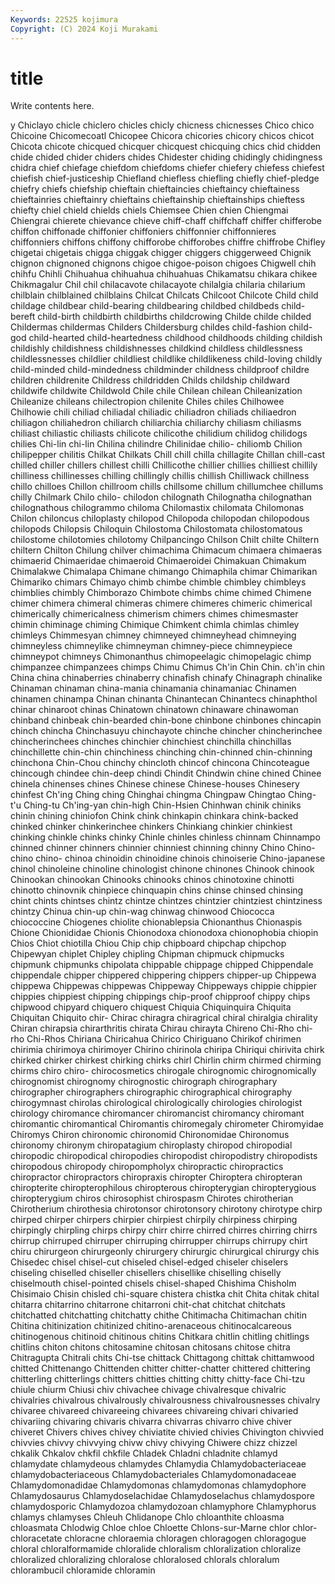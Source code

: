 ```yaml
---
Keywords: 22525 kojimura
Copyright: (C) 2024 Koji Murakami
---
```


# title

Write contents here.



y Chiclayo chicle
chiclero chicles chicly chicness chicnesses Chico chico Chicoine Chicomecoatl Chicopee
Chicora chicories chicory chicos chicot Chicota chicote chicqued chicquer chicquest
chicquing chics chid chidden chide chided chider chiders chides Chidester
chiding chidingly chidingness chidra chief chiefage chiefdom chiefdoms chiefer chiefery
chiefess chiefest chiefish chief-justiceship Chiefland chiefless chiefling chiefly chief-pledge chiefry
chiefs chiefship chieftain chieftaincies chieftaincy chieftainess chieftainries chieftainry chieftains chieftainship
chieftainships chieftess chiefty chiel chield chields chiels Chiemsee Chien chien
Chiengmai Chiengrai chierete chievance chieve chiff-chaff chiffchaff chiffer chifferobe chiffon
chiffonade chiffonier chiffoniers chiffonnier chiffonnieres chiffonniers chiffons chiffony chifforobe chifforobes
chiffre chiffrobe Chifley chigetai chigetais chigga chiggak chigger chiggers chiggerweed
Chignik chignon chignoned chignons chigoe chigoe-poison chigoes Chigwell chih chihfu
Chihli Chihuahua chihuahua chihuahuas Chikamatsu chikara chikee Chikmagalur Chil chil
chilacavote chilacayote chilalgia chilaria chilarium chilblain chilblained chilblains Chilcat Chilcats
Chilcoot Chilcote Child child childage childbear child-bearing childbearing childbed childbeds
child-bereft child-birth childbirth childbirths childcrowing Childe childe childed Childermas childermas
Childers Childersburg childes child-fashion child-god child-hearted child-heartedness childhood childhoods childing
childish childishly childishness childishnesses childkind childless childlessness childlessnesses childlier childliest
childlike childlikeness child-loving childly child-minded child-mindedness childminder childness childproof childre
children childrenite Childress childridden Childs childship childward childwife childwite Childwold
Chile chile Chilean chilean Chileanization Chileanize chileans chilectropion chilenite Chiles
chiles Chilhowee Chilhowie chili chiliad chiliadal chiliadic chiliadron chiliads chiliaedron
chiliagon chiliahedron chiliarch chiliarchia chiliarchy chiliasm chiliasms chiliast chiliastic chiliasts
chilicote chilicothe chilidium chilidog chilidogs chilies Chi-lin chi-lin Chilina chilindre
Chilinidae chilio- chiliomb Chilion chilipepper chilitis Chilkat Chilkats Chill chill
chilla chillagite Chillan chill-cast chilled chiller chillers chillest chilli Chillicothe
chillier chillies chilliest chillily chilliness chillinesses chilling chillingly chillis chillish
Chilliwack chillness chillo chilloes Chillon chillroom chills chillsome chillum chillumchee
chillums chilly Chilmark Chilo chilo- chilodon chilognath Chilognatha chilognathan chilognathous
chilogrammo chiloma Chilomastix chilomata Chilomonas Chilon chiloncus chiloplasty chilopod Chilopoda
chilopodan chilopodous chilopods Chilopsis Chiloquin Chilostoma Chilostomata chilostomatous chilostome chilotomies
chilotomy Chilpancingo Chilson Chilt chilte Chiltern chiltern Chilton Chilung chilver
chimachima Chimacum chimaera chimaeras chimaerid Chimaeridae chimaeroid Chimaeroidei Chimakuan Chimakum
Chimalakwe Chimalapa Chimane chimango Chimaphila chimar Chimarikan Chimariko chimars Chimayo
chimb chimbe chimble chimbley chimbleys chimblies chimbly Chimborazo Chimbote chimbs
chime chimed Chimene chimer chimera chimeral chimeras chimere chimeres chimeric
chimerical chimerically chimericalness chimerism chimers chimes chimesmaster chimin chiminage chiming
Chimique Chimkent chimla chimlas chimley chimleys Chimmesyan chimney chimneyed chimneyhead
chimneying chimneyless chimneylike chimneyman chimney-piece chimneypiece chimneypot chimneys Chimonanthus chimopeelagic
chimopelagic chimp chimpanzee chimpanzees chimps Chimu Chimus Ch'in Chin Chin.
ch'in chin China china chinaberries chinaberry chinafish chinafy Chinagraph chinalike
Chinaman chinaman china-mania chinamania chinamaniac Chinamen chinamen chinampa Chinan chinanta
Chinantecan Chinantecs chinaphthol chinar chinaroot chinas Chinatown chinatown chinaware chinawoman
chinband chinbeak chin-bearded chin-bone chinbone chinbones chincapin chinch chincha Chinchasuyu
chinchayote chinche chincher chincherinchee chincherinchees chinches chinchier chinchiest chinchilla chinchillas
chinchillette chin-chin chinchiness chinching chin-chinned chin-chinning chinchona Chin-Chou chinchy chincloth
chincof chincona Chincoteague chincough chindee chin-deep chindi Chindit Chindwin chine
chined Chinee chinela chinenses chines Chinese chinese Chinese-houses Chinesery chinfest
Ch'ing Ching ching Chinghai chingma Chingpaw Chingtao Ching-t'u Ching-tu Ch'ing-yan
chin-high Chin-Hsien Chinhwan chinik chiniks chinin chining chiniofon Chink chink
chinkapin chinkara chink-backed chinked chinker chinkerinchee chinkers Chinkiang chinkier chinkiest
chinking chinkle chinks chinky Chinle chinles chinless chinnam Chinnampo chinned
chinner chinners chinnier chinniest chinning chinny Chino Chino- chino chino-
chinoa chinoidin chinoidine chinois chinoiserie Chino-japanese chinol chinoleine chinoline chinologist
chinone chinones Chinook chinook Chinookan chinookan Chinooks chinooks chinos chinotoxine
chinotti chinotto chinovnik chinpiece chinquapin chins chinse chinsed chinsing chint
chints chintses chintz chintze chintzes chintzier chintziest chintziness chintzy Chinua
chin-up chin-wag chinwag chinwood Chiococca chiococcine Chiogenes chiolite chionablepsia Chionanthus
Chionaspis Chione Chionididae Chionis Chionodoxa chionodoxa chionophobia chiopin Chios Chiot
chiotilla Chiou Chip chip chipboard chipchap chipchop Chipewyan chiplet Chipley
chipling Chipman chipmuck chipmucks chipmunk chipmunks chipolata chippable chippage chipped
Chippendale chippendale chipper chippered chippering chippers chipper-up Chippewa chippewa Chippewas
chippewas Chippeway Chippeways chippie chippier chippies chippiest chipping chippings chip-proof
chipproof chippy chips chipwood chipyard chiquero chiquest Chiquia Chiquinquira Chiquita
Chiquitan Chiquito chir- Chirac chiragra chiragrical chiral chiralgia chirality Chiran
chirapsia chirarthritis chirata Chirau chirayta Chireno Chi-Rho chi-rho Chi-Rhos Chiriana
Chiricahua Chirico Chiriguano Chirikof chirimen chirimia chirimoya chirimoyer Chirino chirinola
chiripa Chiriqui chirivita chirk chirked chirker chirkest chirking chirks chirl
Chirlin chirm chirmed chirming chirms chiro chiro- chirocosmetics chirogale chirognomic
chirognomically chirognomist chirognomy chirognostic chirograph chirographary chirographer chirographers chirographic chirographical
chirography chirogymnast chirolas chirological chirologically chirologies chirologist chirology chiromance chiromancer
chiromancist chiromancy chiromant chiromantic chiromantical Chiromantis chiromegaly chirometer Chiromyidae Chiromys
Chiron chironomic chironomid Chironomidae Chironomus chironomy chironym chiropatagium chiroplasty chiropod
chiropodial chiropodic chiropodical chiropodies chiropodist chiropodistry chiropodists chiropodous chiropody chiropompholyx
chiropractic chiropractics chiropractor chiropractors chiropraxis chiropter Chiroptera chiropteran chiropterite chiropterophilous
chiropterous chiropterygian chiropterygious chiropterygium chiros chirosophist chirospasm Chirotes chirotherian Chirotherium
chirothesia chirotonsor chirotonsory chirotony chirotype chirp chirped chirper chirpers chirpier
chirpiest chirpily chirpiness chirping chirpingly chirpling chirps chirpy chirr chirre
chirred chirres chirring chirrs chirrup chirruped chirruper chirruping chirrupper chirrups
chirrupy chirt chiru chirurgeon chirurgeonly chirurgery chirurgic chirurgical chirurgy chis
Chisedec chisel chisel-cut chiseled chisel-edged chiseler chiselers chiseling chiselled chiseller
chisellers chisellike chiselling chiselly chiselmouth chisel-pointed chisels chisel-shaped Chishima Chisholm
Chisimaio Chisin chisled chi-square chistera chistka chit Chita chitak chital
chitarra chitarrino chitarrone chitarroni chit-chat chitchat chitchats chitchatted chitchatting chitchatty
chithe Chitimacha Chitimachan chitin Chitina chitinization chitinized chitino-arenaceous chitinocalcareous chitinogenous
chitinoid chitinous chitins Chitkara chitlin chitling chitlings chitlins chiton chitons
chitosamine chitosan chitosans chitose chitra Chitragupta Chitrali chits Chi-tse chittack
Chittagong chittak chittamwood chitted Chittenango Chittenden chitter chitter-chatter chittered chittering
chitterling chitterlings chitters chitties chitting chitty chitty-face Chi-tzu chiule chiurm
Chiusi chiv chivachee chivage chivalresque chivalric chivalries chivalrous chivalrously chivalrousness
chivalrousnesses chivalry chivaree chivareed chivareeing chivarees chivareing chivari chivaried chivariing
chivaring chivaris chivarra chivarras chivarro chive chiver chiveret Chivers chives
chivey chiviatite chivied chivies Chivington chivvied chivvies chivvy chivvying chivw
chivy chivying Chiwere chizz chizzel chkalik Chkalov chkfil chkfile Chladek
Chladni chladnite chlamyd chlamydate chlamydeous chlamydes Chlamydia Chlamydobacteriaceae chlamydobacteriaceous Chlamydobacteriales
Chlamydomonadaceae Chlamydomonadidae Chlamydomonas chlamydomonas chlamydophore Chlamydosaurus Chlamydoselachidae Chlamydoselachus chlamydospore chlamydosporic
Chlamydozoa chlamydozoan chlamyphore Chlamyphorus chlamys chlamyses Chleuh Chlidanope Chlo chloanthite
chloasma chloasmata Chlodwig Chloe chloe Chloette Chlons-sur-Marne chlor chlor- chloracetate
chloracne chloraemia chloragen chloragogen chloragogue chloral chloralformamide chloralide chloralism chloralization
chloralize chloralized chloralizing chloralose chloralosed chlorals chloralum chlorambucil chloramide chloramin
